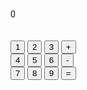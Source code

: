 <!DOCTYPE html>
<html lang="en">
    <head>
        <meta charset="UTF-8" />
        <meta name="viewport" content="width=device-width, initial-scale=1.0" />
        <title>Calculator</title>
        <!-- Add the Google Fonts link -->
        <link
            rel="stylesheet"
            href="https://fonts.googleapis.com/css2?family=Roboto:wght@400&display=swap"
        />
        <link
            href="https://cdn.jsdelivr.net/npm/bootstrap@5.3.2/dist/css/bootstrap.min.css"
            rel="stylesheet"
            integrity="sha384-T3c6CoIi6uLrA9TneNEoa7RxnatzjcDSCmG1MXxSR1GAsXEV/Dwwykc2MPK8M2HN"
            crossorigin="anonymous"
        />
        <script
            src="https://cdn.jsdelivr.net/npm/bootstrap@5.3.2/dist/js/bootstrap.bundle.min.js"
            integrity="sha384-C6RzsynM9kWDrMNeT87bh95OGNyZPhcTNXj1NW7RuBCsyN/o0jlpcV8Qyq46cDfL"
            crossorigin="anonymous"
        ></script>
    </head>
    <body
        class="text-bg-dark d-flex align-items-center justify-content-center vh-100"
        style="font-family: 'Roboto', sans-serif"
    >
        <div class="calculator-container text-bg-primary card p-4">
            <div class="screen" style="height: 50px">
                <div
                    class="w-100 text-bg-light py-2 px-3 card text-end fs-5 fw-bolder display"
                >
                    0
                </div>
            </div>
            <div class="btn-group">
                <div class="btn-group-vertical">
                    <div class="btn-group-lg" role="group">
                        <button
                            type="button"
                            class="btn btn-primary m-1"
                            onclick="appendValue('1')"
                        >
                            1
                        </button>
                        <button
                            type="button"
                            class="btn btn-primary m-1"
                            onclick="appendValue('2')"
                        >
                            2
                        </button>
                        <button
                            type="button"
                            class="btn btn-primary m-1"
                            onclick="appendValue('3')"
                        >
                            3
                        </button>
                        <button
                            type="button"
                            class="btn btn-primary m-1"
                            onclick="appendOperator('+')"
                        >
                            +
                        </button>
                    </div>
                    <div class="btn-group-lg" role="group">
                        <button
                            type="button"
                            class="btn btn-primary m-1"
                            onclick="appendValue('4')"
                        >
                            4
                        </button>
                        <button
                            type="button"
                            class="btn btn-primary m-1"
                            onclick="appendValue('5')"
                        >
                            5
                        </button>
                        <button
                            type="button"
                            class="btn btn-primary m-1"
                            onclick="appendValue('6')"
                        >
                            6
                        </button>
                        <button
                            type="button"
                            class="btn btn-primary m-1"
                            onclick="appendOperator('-')"
                        >
                            -
                        </button>
                    </div>
                    <div class="btn-group-lg" role="group">
                        <button
                            type="button"
                            class="btn btn-primary m-1"
                            onclick="appendValue('7')"
                        >
                            7
                        </button>
                        <button
                            type="button"
                            class="btn btn-primary m-1"
                            onclick="appendValue('8')"
                        >
                            8
                        </button>
                        <button
                            type="button"
                            class="btn btn-primary m-1"
                            onclick="appendValue('9')"
                        >
                            9
                        </button>
                        <button
                            type="button"
                            class="btn btn-primary m-1"
                            onclick="calculateResult()"
                        >
                            =
                        </button>
                    </div>
                </div>
            </div>
        </div>
        <script>
            let currentValue = "";
            let currentOperator = "";
            let resultDisplayed = false;
            function appendValue(value) {
                if (resultDisplayed) {
                    document.querySelector(".display").textContent = "";
                    resultDisplayed = false;
                }
                currentValue += value;
                document.querySelector(".display").textContent = currentValue;
            }
            function appendOperator(operator) {
                currentOperator = operator;
                currentValue += " " + operator + " ";
                document.querySelector(".display").textContent = currentValue;
            }
            function calculateResult() {
                const expression = currentValue.split(" ");
                let operator;
                let result = 0;
                for (let i = 0; i < expression.length; i++) {
                    switch (expression[i]) {
                        case "+":
                            operator = "+";
                            break;
                        case "-":
                            operator = "-";
                            break;
                        default:
                            if (operator) {
                                const operand = parseFloat(
                                    expression[i].replace(" ", "")
                                );
                                if (!isNaN(operand)) {
                                    switch (operator) {
                                        case "+":
                                            result += operand;
                                            break;
                                        case "-":
                                            result -= operand;
                                            break;
                                        default:
                                            break;
                                    }
                                }
                            } else {
                                // If no operator is set, just accumulate the result
                                const operand = parseFloat(
                                    expression[i].replace(" ", "")
                                );
                                if (!isNaN(operand)) {
                                    result += operand;
                                }
                            }
                            break;
                    }
                }
                document.querySelector(".display").textContent = result;
                resultDisplayed = true;
                currentValue = "";
                currentOperator = "";
            }
        </script>
    </body>
</html>
